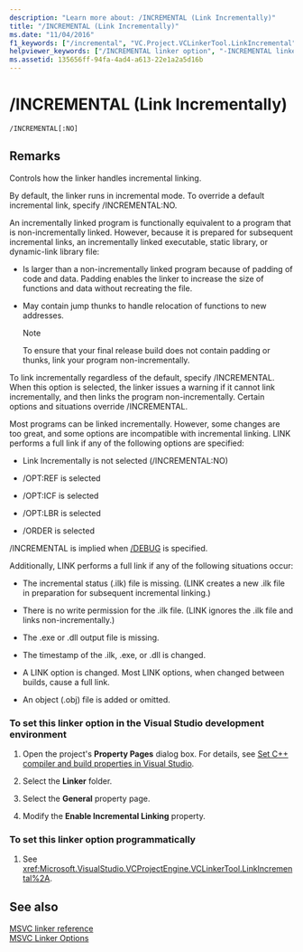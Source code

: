 ```yaml
---
description: "Learn more about: /INCREMENTAL (Link Incrementally)"
title: "/INCREMENTAL (Link Incrementally)"
ms.date: "11/04/2016"
f1_keywords: ["/incremental", "VC.Project.VCLinkerTool.LinkIncremental"]
helpviewer_keywords: ["/INCREMENTAL linker option", "-INCREMENTAL linker option", "INCREMENTAL linker option", "link incrementally option", "LINK tool [C++], options for full linking", "incremental linking"]
ms.assetid: 135656ff-94fa-4ad4-a613-22e1a2a5d16b
---
```

# /INCREMENTAL (Link Incrementally)

```
/INCREMENTAL[:NO]
```

## Remarks

Controls how the linker handles incremental linking.

By default, the linker runs in incremental mode. To override a default incremental link, specify /INCREMENTAL:NO.

An incrementally linked program is functionally equivalent to a program that is non-incrementally linked. However, because it is prepared for subsequent incremental links, an incrementally linked executable, static library, or dynamic-link library file:

- Is larger than a non-incrementally linked program because of padding of code and data. Padding enables the linker to increase the size of functions and data without recreating the file.

- May contain jump thunks to handle relocation of functions to new addresses.

   > [!NOTE]
   > To ensure that your final release build does not contain padding or thunks, link your program non-incrementally.

To link incrementally regardless of the default, specify /INCREMENTAL. When this option is selected, the linker issues a warning if it cannot link incrementally, and then links the program non-incrementally. Certain options and situations override /INCREMENTAL.

Most programs can be linked incrementally. However, some changes are too great, and some options are incompatible with incremental linking. LINK performs a full link if any of the following options are specified:

- Link Incrementally is not selected (/INCREMENTAL:NO)

- /OPT:REF is selected

- /OPT:ICF is selected

- /OPT:LBR is selected

- /ORDER is selected

/INCREMENTAL is implied when [/DEBUG](debug-generate-debug-info.md) is specified.

Additionally, LINK performs a full link if any of the following situations occur:

- The incremental status (.ilk) file is missing. (LINK creates a new .ilk file in preparation for subsequent incremental linking.)

- There is no write permission for the .ilk file. (LINK ignores the .ilk file and links non-incrementally.)

- The .exe or .dll output file is missing.

- The timestamp of the .ilk, .exe, or .dll is changed.

- A LINK option is changed. Most LINK options, when changed between builds, cause a full link.

- An object (.obj) file is added or omitted.

### To set this linker option in the Visual Studio development environment

1. Open the project's **Property Pages** dialog box. For details, see [Set C++ compiler and build properties in Visual Studio](../working-with-project-properties.md).

1. Select the **Linker** folder.

1. Select the **General** property page.

1. Modify the **Enable Incremental Linking** property.

### To set this linker option programmatically

1. See <xref:Microsoft.VisualStudio.VCProjectEngine.VCLinkerTool.LinkIncremental%2A>.

## See also

[MSVC linker reference](linking.md)<br/>
[MSVC Linker Options](linker-options.md)
